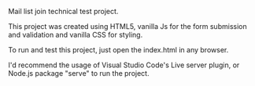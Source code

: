 Mail list join technical test project.

This project was created using HTML5, vanilla Js for the form submission and validation
and vanilla CSS for styling.

To run and test this project, just open the index.html in any browser.

I'd recommend the usage of Visual Studio Code's Live server plugin, or Node.js
package "serve" to run the project.
  
